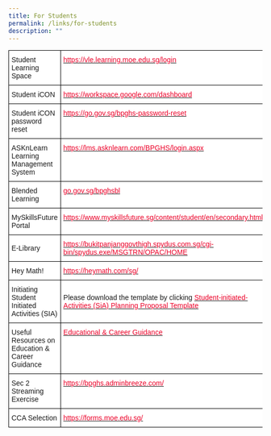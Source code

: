 ```yaml
---
title: For Students
permalink: /links/for-students
description: ""
---
```

<style type="text/css">
.tg  {border-collapse:collapse;border-spacing:0;}
.tg td{border-color:black;border-style:solid;border-width:1px;font-family:Arial, sans-serif;font-size:14px;
  overflow:hidden;padding:10px 5px;word-break:normal;}
.tg th{border-color:black;border-style:solid;border-width:1px;font-family:Arial, sans-serif;font-size:14px;
  font-weight:normal;overflow:hidden;padding:10px 5px;word-break:normal;}
.tg .tg-oe3z{background-color:#FFF;color:#EB0028;text-align:left;vertical-align:top}
.tg .tg-zr06{background-color:#FFF;text-align:left;vertical-align:middle}
</style>
<table class="tg">
<thead>
  <tr>
    <th class="tg-zr06">Student Learning Space</th>
    <th class="tg-oe3z"><a href="https://vle.learning.moe.edu.sg/login"><span style="text-decoration:none;color:#EB0028">https://vle.learning.moe.edu.sg/login</span></a></th>
  </tr>
</thead>
<tbody>
  <tr>
    <td class="tg-zr06">Student iCON </td>
    <td class="tg-oe3z"><a href="https://workspace.google.com/dashboard"><span style="text-decoration:none;color:#EB0028">https://workspace.google.com/dashboard</span></a>  </td>
  </tr>
  <tr>
    <td class="tg-zr06">Student iCON password reset</td>
    <td class="tg-oe3z"><a href="https://go.gov.sg/bpghs-password-reset"><span style="text-decoration:none;color:#EB0028">https://go.gov.sg/bpghs-password-reset</span></a>  </td>
  </tr>
  <tr>
    <td class="tg-zr06">ASKnLearn Learning Management System</td>
    <td class="tg-oe3z"><a href="https://lms.asknlearn.com/BPGHS/login.aspx"><span style="text-decoration:none;color:#EB0028">https://lms.asknlearn.com/BPGHS/login.aspx</span></a></td>
  </tr>
  <tr>
    <td class="tg-zr06">Blended Learning</td>
    <td class="tg-oe3z"><a href="http://go.gov.sg/bpghsbl"><span style="text-decoration:none;color:#EB0028">go.gov.sg/bpghsbl</span></a></td>
  </tr>
  <tr>
    <td class="tg-zr06">MySkillsFuture Portal</td>
    <td class="tg-oe3z"><a href="https://www.myskillsfuture.sg/content/student/en/secondary.html"><span style="text-decoration:none;color:#EB0028">https://www.myskillsfuture.sg/content/student/en/secondary.html</span></a></td>
  </tr>
  <tr>
    <td class="tg-zr06">E-Library</td>
    <td class="tg-oe3z"><a href="https://bukitpanjanggovthigh.spydus.com.sg/cgi-bin/spydus.exe/MSGTRN/OPAC/HOME"><span style="text-decoration:none;color:#EB0028">https://bukitpanjanggovthigh.spydus.com.sg/cgi-bin/spydus.exe/MSGTRN/OPAC/HOME</span></a></td>
  </tr>
  <tr>
    <td class="tg-zr06">Hey Math!</td>
    <td class="tg-oe3z"><a href="https://heymath.com/sg/"><span style="text-decoration:none;color:#EB0028">https://heymath.com/sg/</span></a></td>
  </tr>
  <tr>
    <td class="tg-zr06">Initiating Student Initiated Activities (SIA)</td>
    <td class="tg-zr06">Please download the template by clicking <a href="https://www-bpghs-moe-edu-sg-admin.cwp.sg/qql/slot/u148/BPGHS%202019/Links/For%20Students/SiA%20Planning%20Proposal%20Template_updated%2023%20Feb%202018.docx"><span style="text-decoration:none;color:#EB0028">Student-initiated-Activities (SiA) Planning Proposal Template</span></a></td>
  </tr>
  <tr>
    <td class="tg-zr06">Useful Resources on Education &amp; Career Guidance</td>
    <td class="tg-oe3z"><a href="https://www-bpghs-moe-edu-sg-admin.cwp.sg/holistic-education/character-n-citizenship-education/educational-n-career-guidance"><span style="text-decoration:none;color:#EB0028">Educational &amp; Career Guidance</span></a></td>
  </tr>
  <tr>
    <td class="tg-zr06">Sec 2 Streaming Exercise</td>
    <td class="tg-oe3z"><a href="https://bpghs.adminbreeze.com/"><span style="text-decoration:none;color:#EB0028">https://bpghs.adminbreeze.com/</span></a></td>
  </tr>
  <tr>
    <td class="tg-zr06"> CCA Selection</td>
    <td class="tg-oe3z"><a href="https://forms.moe.edu.sg/"><span style="text-decoration:none;color:#EB0028">https://forms.moe.edu.sg/</span></a>  </td>
  </tr>
</tbody>
</table>